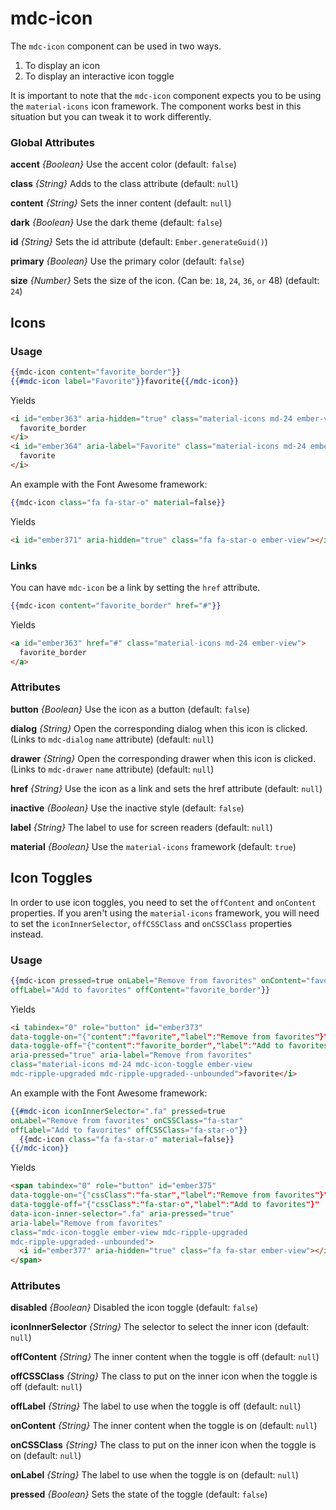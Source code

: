 # mdc-icon

The `mdc-icon` component can be used in two ways.

1. To display an icon
2. To display an interactive icon toggle

It is important to note that the `mdc-icon` component expects you to be
using the `material-icons` icon framework. The component works best
in this situation but you can tweak it to work differently.

### Global Attributes

**accent** *{Boolean}* Use the accent color (default: `false`)

**class** *{String}* Adds to the class attribute (default: `null`)

**content** *{String}* Sets the inner content (default: `null`)

**dark** *{Boolean}* Use the dark theme (default: `false`)

**id** *{String}* Sets the id attribute (default: `Ember.generateGuid()`)

**primary** *{Boolean}* Use the primary color (default: `false`)

**size** *{Number}* Sets the size of the icon. (Can be: `18`, `24`, `36`, `or` 48) (default: `24`)

## Icons

### Usage

```hbs
{{mdc-icon content="favorite_border"}}
{{#mdc-icon label="Favorite"}}favorite{{/mdc-icon}}
```

Yields

```html
<i id="ember363" aria-hidden="true" class="material-icons md-24 ember-view">
  favorite_border
</i>
<i id="ember364" aria-label="Favorite" class="material-icons md-24 ember-view">
  favorite
</i>
```

An example with the Font Awesome framework:

```hbs
{{mdc-icon class="fa fa-star-o" material=false}}
```

Yields

```html
<i id="ember371" aria-hidden="true" class="fa fa-star-o ember-view"></i>
```

### Links

You can have `mdc-icon` be a link by setting the `href` attribute.

```hbs
{{mdc-icon content="favorite_border" href="#"}}
```

Yields

```html
<a id="ember363" href="#" class="material-icons md-24 ember-view">
  favorite_border
</a>
```

### Attributes

**button** *{Boolean}* Use the icon as a button (default: `false`)

**dialog** *{String}* Open the corresponding dialog when this icon is clicked. (Links to `mdc-dialog` `name` attribute) (default: `null`)

**drawer** *{String}* Open the corresponding drawer when this icon is clicked. (Links to `mdc-drawer` `name` attribute) (default: `null`)

**href** *{String}* Use the icon as a link and sets the href attribute (default: `null`)

**inactive** *{Boolean}* Use the inactive style (default: `false`)

**label** *{String}* The label to use for screen readers (default: `null`)

**material** *{Boolean}* Use the `material-icons` framework (default: `true`)

## Icon Toggles

In order to use icon toggles, you need to set the `offContent` and `onContent`
properties. If you aren't using the `material-icons` framework, you will need
to set the `iconInnerSelector`, `offCSSClass` and `onCSSClass` properties instead.

### Usage

```hbs
{{mdc-icon pressed=true onLabel="Remove from favorites" onContent="favorite"
offLabel="Add to favorites" offContent="favorite_border"}}
```

Yields

```html
<i tabindex="0" role="button" id="ember373"
data-toggle-on="{"content":"favorite","label":"Remove from favorites"}"
data-toggle-off="{"content":"favorite_border","label":"Add to favorites"}"
aria-pressed="true" aria-label="Remove from favorites"
class="material-icons md-24 mdc-icon-toggle ember-view
mdc-ripple-upgraded mdc-ripple-upgraded--unbounded">favorite</i>
```

An example with the Font Awesome framework:

```hbs
{{#mdc-icon iconInnerSelector=".fa" pressed=true
onLabel="Remove from favorites" onCSSClass="fa-star"
offLabel="Add to favorites" offCSSClass="fa-star-o"}}
  {{mdc-icon class="fa fa-star-o" material=false}}
{{/mdc-icon}}
```

Yields

```html
<span tabindex="0" role="button" id="ember375"
data-toggle-on="{"cssClass":"fa-star","label":"Remove from favorites"}"
data-toggle-off="{"cssClass":"fa-star-o","label":"Add to favorites"}"
data-icon-inner-selector=".fa" aria-pressed="true"
aria-label="Remove from favorites"
class="mdc-icon-toggle ember-view mdc-ripple-upgraded
mdc-ripple-upgraded--unbounded">
  <i id="ember377" aria-hidden="true" class="fa fa-star ember-view"></i>
</span>
```

### Attributes

**disabled** *{Boolean}* Disabled the icon toggle (default: `false`)

**iconInnerSelector** *{String}* The selector to select the inner icon (default: `null`)

**offContent** *{String}* The inner content when the toggle is off (default: `null`)

**offCSSClass** *{String}* The class to put on the inner icon when the toggle is off (default: `null`)

**offLabel** *{String}* The label to use when the toggle is off (default: `null`)

**onContent** *{String}* The inner content when the toggle is on (default: `null`)

**onCSSClass** *{String}* The class to put on the inner icon when the toggle is on (default: `null`)

**onLabel** *{String}* The label to use when the toggle is on (default: `null`)

**pressed** *{Boolean}* Sets the state of the toggle (default: `false`)
